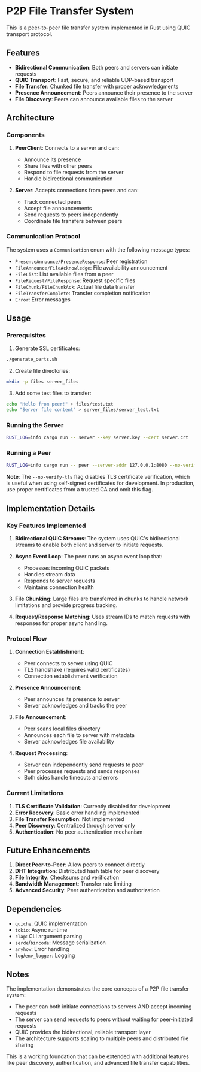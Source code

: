 # P2P File Transfer System

This is a peer-to-peer file transfer system implemented in Rust using QUIC transport protocol.

## Features

- **Bidirectional Communication**: Both peers and servers can initiate requests
- **QUIC Transport**: Fast, secure, and reliable UDP-based transport
- **File Transfer**: Chunked file transfer with proper acknowledgments
- **Presence Announcement**: Peers announce their presence to the server
- **File Discovery**: Peers can announce available files to the server

## Architecture

### Components

1. **PeerClient**: Connects to a server and can:
   - Announce its presence
   - Share files with other peers
   - Respond to file requests from the server
   - Handle bidirectional communication

2. **Server**: Accepts connections from peers and can:
   - Track connected peers
   - Accept file announcements
   - Send requests to peers independently
   - Coordinate file transfers between peers

### Communication Protocol

The system uses a `Communication` enum with the following message types:

- `PresenceAnnounce/PresenceResponse`: Peer registration
- `FileAnnounce/FileAcknowledge`: File availability announcement
- `FileList`: List available files from a peer
- `FileRequest/FileResponse`: Request specific files
- `FileChunk/FileChunkAck`: Actual file data transfer
- `FileTransferComplete`: Transfer completion notification
- `Error`: Error messages

## Usage

### Prerequisites

1. Generate SSL certificates:
```bash
./generate_certs.sh
```

2. Create file directories:
```bash
mkdir -p files server_files
```

3. Add some test files to transfer:
```bash
echo "Hello from peer!" > files/test.txt
echo "Server file content" > server_files/server_test.txt
```

### Running the Server

```bash
RUST_LOG=info cargo run -- server --key server.key --cert server.crt
```

### Running a Peer

```bash
RUST_LOG=info cargo run -- peer --server-addr 127.0.0.1:8080 --no-verify-tls
```

**Note**: The `--no-verify-tls` flag disables TLS certificate verification, which is useful when using self-signed certificates for development. In production, use proper certificates from a trusted CA and omit this flag.

## Implementation Details

### Key Features Implemented

1. **Bidirectional QUIC Streams**: The system uses QUIC's bidirectional streams to enable both client and server to initiate requests.

2. **Async Event Loop**: The peer runs an async event loop that:
   - Processes incoming QUIC packets
   - Handles stream data
   - Responds to server requests
   - Maintains connection health

3. **File Chunking**: Large files are transferred in chunks to handle network limitations and provide progress tracking.

4. **Request/Response Matching**: Uses stream IDs to match requests with responses for proper async handling.

### Protocol Flow

1. **Connection Establishment**:
   - Peer connects to server using QUIC
   - TLS handshake (requires valid certificates)
   - Connection establishment verification

2. **Presence Announcement**:
   - Peer announces its presence to server
   - Server acknowledges and tracks the peer

3. **File Announcement**:
   - Peer scans local files directory
   - Announces each file to server with metadata
   - Server acknowledges file availability

4. **Request Processing**:
   - Server can independently send requests to peer
   - Peer processes requests and sends responses
   - Both sides handle timeouts and errors

### Current Limitations

1. **TLS Certificate Validation**: Currently disabled for development
2. **Error Recovery**: Basic error handling implemented
3. **File Transfer Resumption**: Not implemented
4. **Peer Discovery**: Centralized through server only
5. **Authentication**: No peer authentication mechanism

## Future Enhancements

1. **Direct Peer-to-Peer**: Allow peers to connect directly
2. **DHT Integration**: Distributed hash table for peer discovery
3. **File Integrity**: Checksums and verification
4. **Bandwidth Management**: Transfer rate limiting
5. **Advanced Security**: Peer authentication and authorization

## Dependencies

- `quiche`: QUIC implementation
- `tokio`: Async runtime
- `clap`: CLI argument parsing
- `serde`/`bincode`: Message serialization
- `anyhow`: Error handling
- `log`/`env_logger`: Logging

## Notes

The implementation demonstrates the core concepts of a P2P file transfer system:
- The peer can both initiate connections to servers AND accept incoming requests
- The server can send requests to peers without waiting for peer-initiated requests
- QUIC provides the bidirectional, reliable transport layer
- The architecture supports scaling to multiple peers and distributed file sharing

This is a working foundation that can be extended with additional features like peer discovery, authentication, and advanced file transfer capabilities.

